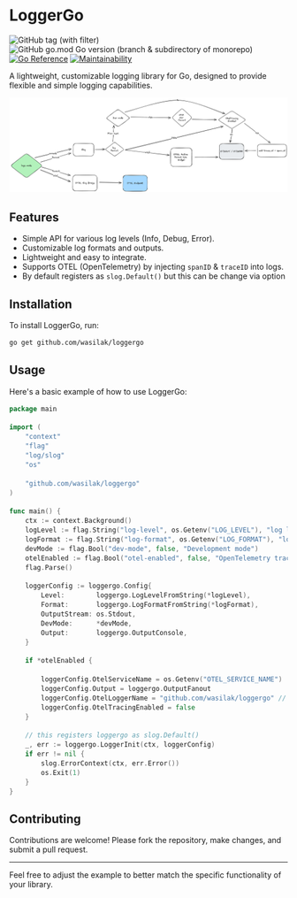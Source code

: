 # LoggerGo

![GitHub tag (with filter)](https://img.shields.io/github/v/tag/wasilak/loggergo) ![GitHub go.mod Go version (branch & subdirectory of monorepo)](https://img.shields.io/github/go-mod/go-version/wasilak/loggergo/main) [![Go Reference](https://pkg.go.dev/badge/github.com/wasilak/loggergo.svg)](https://pkg.go.dev/github.com/wasilak/loggergo) [![Maintainability](https://api.codeclimate.com/v1/badges/87dcca9e40f33cf221af/maintainability)](https://codeclimate.com/github/wasilak/loggergo/maintainability)

A lightweight, customizable logging library for Go, designed to provide flexible and simple logging capabilities.

![diagram](diagram.png)

## Features

- Simple API for various log levels (Info, Debug, Error).
- Customizable log formats and outputs.
- Lightweight and easy to integrate.
- Supports OTEL (OpenTelemetry) by injecting `spanID` & `traceID` into logs.
- By default registers as `slog.Default()` but this can be change via option

## Installation

To install LoggerGo, run:

```bash
go get github.com/wasilak/loggergo
```

## Usage

Here's a basic example of how to use LoggerGo:

```go
package main

import (
	"context"
	"flag"
	"log/slog"
	"os"

	"github.com/wasilak/loggergo"
)

func main() {
	ctx := context.Background()
	logLevel := flag.String("log-level", os.Getenv("LOG_LEVEL"), "log level (debug, info, warn, error, fatal)")
	logFormat := flag.String("log-format", os.Getenv("LOG_FORMAT"), "log format (json, plain, otel)")
	devMode := flag.Bool("dev-mode", false, "Development mode")
	otelEnabled := flag.Bool("otel-enabled", false, "OpenTelemetry traces enabled")
	flag.Parse()

	loggerConfig := loggergo.Config{
		Level:        loggergo.LogLevelFromString(*logLevel),
		Format:       loggergo.LogFormatFromString(*logFormat),
		OutputStream: os.Stdout,
		DevMode:      *devMode,
		Output:       loggergo.OutputConsole,
	}

	if *otelEnabled {

		loggerConfig.OtelServiceName = os.Getenv("OTEL_SERVICE_NAME")
		loggerConfig.Output = loggergo.OutputFanout
		loggerConfig.OtelLoggerName = "github.com/wasilak/loggergo" // your package name goes here
		loggerConfig.OtelTracingEnabled = false
	}

    // this registers loggergo as slog.Default()
	_, err := loggergo.LoggerInit(ctx, loggerConfig)
	if err != nil {
		slog.ErrorContext(ctx, err.Error())
		os.Exit(1)
	}
}
```

## Contributing

Contributions are welcome! Please fork the repository, make changes, and submit a pull request.

---

Feel free to adjust the example to better match the specific functionality of your library.
